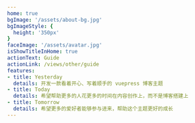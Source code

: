 ```yaml
---
home: true
bgImage: '/assets/about-bg.jpg'
bgImageStyle: {
  height: '350px'
}
faceImage: '/assets/avatar.jpg'
isShowTitleInHome: true
actionText: Guide
actionLink: /views/other/guide
features:
- title: Yesterday
  details: 开发一款看着开心、写着顺手的 vuepress 博客主题
- title: Today
  details: 希望帮助更多的人花更多的时间在内容创作上，而不是博客搭建上
- title: Tomorrow
  details: 希望更多的爱好者能够参与进来，帮助这个主题更好的成长
---
```


<style>
/* 首页图片样式 */
.personal-img {
  height: 12rem !important;
}
</style>